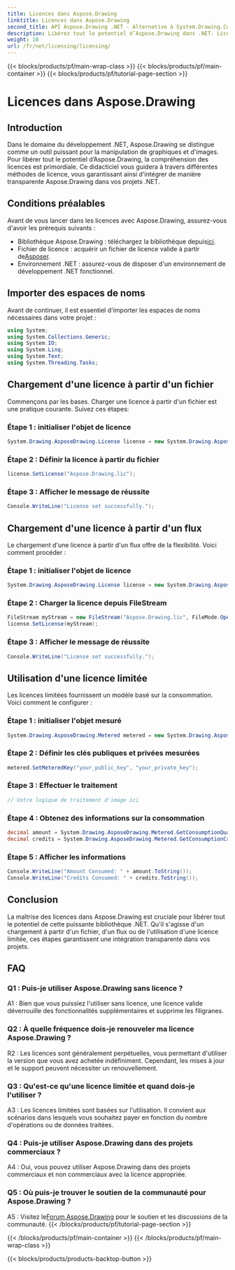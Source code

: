 ```yaml
---
title: Licences dans Aspose.Drawing
linktitle: Licences dans Aspose.Drawing
second_title: API Aspose.Drawing .NET - Alternative à System.Drawing.Common
description: Libérez tout le potentiel d’Aspose.Drawing dans .NET. Licence principale pour une intégration transparente. Téléchargez maintenant et améliorez vos graphiques et votre manipulation d'images.
weight: 10
url: /fr/net/licensing/licensing/
---
```


{{< blocks/products/pf/main-wrap-class >}}
{{< blocks/products/pf/main-container >}}
{{< blocks/products/pf/tutorial-page-section >}}

# Licences dans Aspose.Drawing

## Introduction

Dans le domaine du développement .NET, Aspose.Drawing se distingue comme un outil puissant pour la manipulation de graphiques et d'images. Pour libérer tout le potentiel d’Aspose.Drawing, la compréhension des licences est primordiale. Ce didacticiel vous guidera à travers différentes méthodes de licence, vous garantissant ainsi d'intégrer de manière transparente Aspose.Drawing dans vos projets .NET.

## Conditions préalables

Avant de vous lancer dans les licences avec Aspose.Drawing, assurez-vous d'avoir les prérequis suivants :

-  Bibliothèque Aspose.Drawing : téléchargez la bibliothèque depuis[ici](https://releases.aspose.com/drawing/net/).
-  Fichier de licence : acquérir un fichier de licence valide à partir de[Asposer](https://purchase.aspose.com/buy).
- Environnement .NET : assurez-vous de disposer d'un environnement de développement .NET fonctionnel.

## Importer des espaces de noms

Avant de continuer, il est essentiel d'importer les espaces de noms nécessaires dans votre projet :

```csharp
using System;
using System.Collections.Generic;
using System.IO;
using System.Linq;
using System.Text;
using System.Threading.Tasks;
```

## Chargement d'une licence à partir d'un fichier

Commençons par les bases. Charger une licence à partir d'un fichier est une pratique courante. Suivez ces étapes:

### Étape 1 : initialiser l'objet de licence

```csharp
System.Drawing.AsposeDrawing.License license = new System.Drawing.AsposeDrawing.License();
```

### Étape 2 : Définir la licence à partir du fichier

```csharp
license.SetLicense("Aspose.Drawing.lic");
```

### Étape 3 : Afficher le message de réussite

```csharp
Console.WriteLine("License set successfully.");
```

## Chargement d'une licence à partir d'un flux

Le chargement d'une licence à partir d'un flux offre de la flexibilité. Voici comment procéder :

### Étape 1 : initialiser l'objet de licence

```csharp
System.Drawing.AsposeDrawing.License license = new System.Drawing.AsposeDrawing.License();
```

### Étape 2 : Charger la licence depuis FileStream

```csharp
FileStream myStream = new FileStream("Aspose.Drawing.lic", FileMode.Open);
license.SetLicense(myStream);
```

### Étape 3 : Afficher le message de réussite

```csharp
Console.WriteLine("License set successfully.");
```

## Utilisation d'une licence limitée

Les licences limitées fournissent un modèle basé sur la consommation. Voici comment le configurer :

### Étape 1 : initialiser l'objet mesuré

```csharp
System.Drawing.AsposeDrawing.Metered metered = new System.Drawing.AsposeDrawing.Metered();
```

### Étape 2 : Définir les clés publiques et privées mesurées

```csharp
metered.SetMeteredKey("your_public_key", "your_private_key");
```

### Étape 3 : Effectuer le traitement

```csharp
// Votre logique de traitement d'image ici
```

### Étape 4 : Obtenez des informations sur la consommation

```csharp
decimal amount = System.Drawing.AsposeDrawing.Metered.GetConsumptionQuantity();
decimal credits = System.Drawing.AsposeDrawing.Metered.GetConsumptionCredit();
```

### Étape 5 : Afficher les informations

```csharp
Console.WriteLine("Amount Consumed: " + amount.ToString());
Console.WriteLine("Credits Consumed: " + credits.ToString());
```

## Conclusion

La maîtrise des licences dans Aspose.Drawing est cruciale pour libérer tout le potentiel de cette puissante bibliothèque .NET. Qu'il s'agisse d'un chargement à partir d'un fichier, d'un flux ou de l'utilisation d'une licence limitée, ces étapes garantissent une intégration transparente dans vos projets.

## FAQ

### Q1 : Puis-je utiliser Aspose.Drawing sans licence ?

A1 : Bien que vous puissiez l'utiliser sans licence, une licence valide déverrouille des fonctionnalités supplémentaires et supprime les filigranes.

### Q2 : À quelle fréquence dois-je renouveler ma licence Aspose.Drawing ?

R2 : Les licences sont généralement perpétuelles, vous permettant d'utiliser la version que vous avez achetée indéfiniment. Cependant, les mises à jour et le support peuvent nécessiter un renouvellement.

### Q3 : Qu'est-ce qu'une licence limitée et quand dois-je l'utiliser ?

A3 : Les licences limitées sont basées sur l'utilisation. Il convient aux scénarios dans lesquels vous souhaitez payer en fonction du nombre d'opérations ou de données traitées.

### Q4 : Puis-je utiliser Aspose.Drawing dans des projets commerciaux ?

A4 : Oui, vous pouvez utiliser Aspose.Drawing dans des projets commerciaux et non commerciaux avec la licence appropriée.

### Q5 : Où puis-je trouver le soutien de la communauté pour Aspose.Drawing ?

 A5 : Visitez le[Forum Aspose.Drawing](https://forum.aspose.com/c/diagram/17) pour le soutien et les discussions de la communauté.
{{< /blocks/products/pf/tutorial-page-section >}}

{{< /blocks/products/pf/main-container >}}
{{< /blocks/products/pf/main-wrap-class >}}

{{< blocks/products/products-backtop-button >}}
